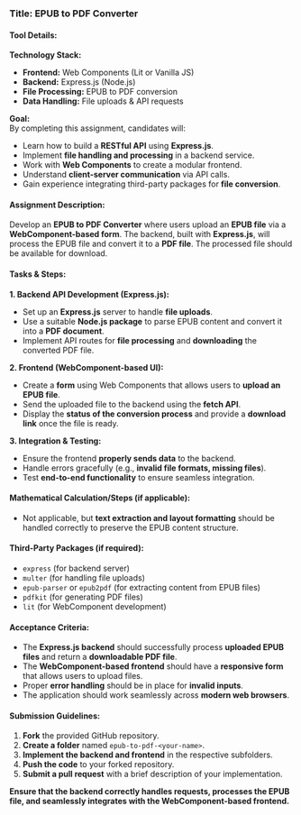 ### **Title:** EPUB to PDF Converter  

#### **Tool Details:**  
**Technology Stack:**  
- **Frontend:** Web Components (Lit or Vanilla JS)  
- **Backend:** Express.js (Node.js)  
- **File Processing:** EPUB to PDF conversion  
- **Data Handling:** File uploads & API requests  

**Goal:**  
By completing this assignment, candidates will:  
- Learn how to build a **RESTful API** using **Express.js**.  
- Implement **file handling and processing** in a backend service.  
- Work with **Web Components** to create a modular frontend.  
- Understand **client-server communication** via API calls.  
- Gain experience integrating third-party packages for **file conversion**.  

#### **Assignment Description:**  
Develop an **EPUB to PDF Converter** where users upload an **EPUB file** via a **WebComponent-based form**. The backend, built with **Express.js**, will process the EPUB file and convert it to a **PDF file**. The processed file should be available for download.  

#### **Tasks & Steps:**  

**1. Backend API Development (Express.js):**  
- Set up an **Express.js** server to handle **file uploads**.  
- Use a suitable **Node.js package** to parse EPUB content and convert it into a **PDF document**.  
- Implement API routes for **file processing** and **downloading** the converted PDF file.  

**2. Frontend (WebComponent-based UI):**  
- Create a **form** using Web Components that allows users to **upload an EPUB file**.  
- Send the uploaded file to the backend using the **fetch API**.  
- Display the **status of the conversion process** and provide a **download link** once the file is ready.  

**3. Integration & Testing:**  
- Ensure the frontend **properly sends data** to the backend.  
- Handle errors gracefully (e.g., **invalid file formats, missing files**).  
- Test **end-to-end functionality** to ensure seamless integration.  

#### **Mathematical Calculation/Steps (if applicable):**  
- Not applicable, but **text extraction and layout formatting** should be handled correctly to preserve the EPUB content structure.  

#### **Third-Party Packages (if required):**  
- `express` (for backend server)  
- `multer` (for handling file uploads)  
- `epub-parser` or `epub2pdf` (for extracting content from EPUB files)  
- `pdfkit` (for generating PDF files)  
- `lit` (for WebComponent development)  

#### **Acceptance Criteria:**  
- The **Express.js backend** should successfully process **uploaded EPUB files** and return a **downloadable PDF file**.  
- The **WebComponent-based frontend** should have a **responsive form** that allows users to upload files.  
- Proper **error handling** should be in place for **invalid inputs**.  
- The application should work seamlessly across **modern web browsers**.  

#### **Submission Guidelines:**  
1. **Fork** the provided GitHub repository.  
2. **Create a folder** named `epub-to-pdf-<your-name>`.  
3. **Implement the backend and frontend** in the respective subfolders.  
4. **Push the code** to your forked repository.  
5. **Submit a pull request** with a brief description of your implementation.  

**Ensure that the backend correctly handles requests, processes the EPUB file, and seamlessly integrates with the WebComponent-based frontend.**  
